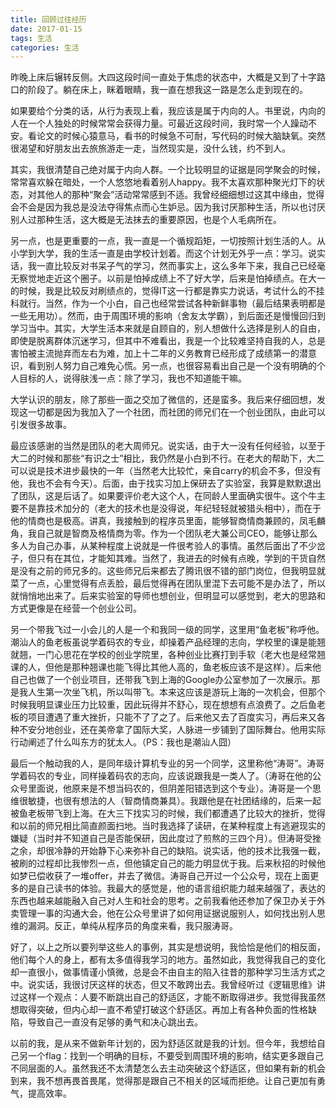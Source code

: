 ```yaml
---
title: 回顾过往经历
date: 2017-01-15
tags: 生活
categories: 生活
---
```


昨晚上床后辗转反侧。大四这段时间一直处于焦虑的状态中，大概是又到了十字路口的阶段了。躺在床上，眯着眼睛，我一直在想我这一路是怎么走到现在的。

<!--more-->

如果要给个分类的话，从行为表现上看，我应该是属于内向的人。书里说，内向的人在一个人独处的时候常常会获得力量。可最近这段时间，我时常一个人躁动不安。看论文的时候心猿意马，看书的时候急不可耐，写代码的时候大脑缺氧。突然很渴望和好朋友出去旅旅游走一走，当然现实是，没什么钱，约不到人。

其实，我很清楚自己绝对属于内向人群。一个比较明显的证据是同学聚会的时候，常常喜欢躲在暗处，一个人悠悠地看着别人happy。我不太喜欢那种聚光灯下的状态，对其他人的那种“聚会”活动常常感到不适。我曾经细细想过这其中缘由，觉得会不会是因为我总是没法夺得焦点而心生妒忌。因为我讨厌那种生活，所以也讨厌别人过那种生活，这大概是无法抹去的重要原因，也是个人毛病所在。

另一点，也是更重要的一点，我一直是一个循规蹈矩，一切按照计划生活的人。从小学到大学，我的生活一直是由学校计划着。而这个计划无外乎一点：学习。说实话，我一直比较反对书呆子气的学习，然而事实上，这么多年下来，我自己已经毫无察觉地走近这个圈子。以前是怕掉成绩上不了好大学，后来是怕掉绩点。在大一的时候，我是比较反对刷绩点的，觉得IT这一行都是靠实力说话，考试什么的不挂科就行。当然，作为一个小白，自己也经常尝试各种新鲜事物（最后结果表明都是一些无用功）。然而，由于周围环境的影响（舍友太学霸），到后面还是慢慢回归到学习当中。其实，大学生活本来就是自顾自的，别人想做什么选择是别人的自由，即使是脱离群体沉迷学习，但其中不难看出，我是一个比较难坚持自我的人，总是害怕被主流抛弃而左右为难，加上十二年的义务教育已经形成了成绩第一的潜意识，看到别人努力自己难免心慌。另一点，也很容易看出自己是一个没有明确的个人目标的人，说得肤浅一点：除了学习，我也不知道能干嘛。

大学认识的朋友，除了那些一面之交加了微信的，还是蛮多。我后来仔细回想，发现这一切都是因为我加入了一个社团，而社团的师兄们在一个创业团队，由此可以引发很多故事。

最应该感谢的当然是团队的老大周师兄。说实话，由于大一没有任何经验，以至于大二的时候和那些“有识之士”相比，我仍然是小白到不行。在老大的帮助下，大二可以说是技术进步最快的一年（当然老大比较忙，亲自carry的机会不多，但没有他，我也不会有今天）。后面，由于找实习加上保研去了实验室，我算是默默退出了团队，这是后话了。如果要评价老大这个人，在同龄人里面确实很牛。这个牛主要不是靠技术加分的（老大的技术也是没得说，年纪轻轻就被猎头相中），而在于他的情商也是极高。讲真，我接触到的程序员里面，能够智商情商兼顾的，凤毛麟角，我自己就是智商及格情商为零。作为一个团队老大兼公司CEO，能够让那么多人为自己办事，从某种程度上说就是一件很考验人的事情。虽然后面出了不少岔子，但只有在其位，才能知其难。当然了，我进去的时候有点晚，学到的干货自然是没有之前的师兄多的。这些师兄后来都去了腾讯很不错的部门岗位，但我明显就菜了一点，心里觉得有点丢脸，最后觉得再在团队里混下去可能不是办法了，所以就悄悄地出来了。后来实验室的导师也想创业，但明显可以感觉到，老大的思路和方式更像是在经营一个创业公司。

另一个带我飞过一小会儿的人是一个和我同一级的同学，这里用“鱼老板”称呼他。潮汕人的鱼老板虽说学着码农的专业，却操着产品经理的志向，学校里的课是能翘就翘，一门心思花在学校的创业学院里，各种创业比赛打到手软（老大也是经常翘课的人，但他是那种翘课也能飞得比其他人高的，鱼老板应该不是这样）。后来他自己也做了一个创业项目，还带我飞到上海的Google办公室参加了一次展示。那是我人生第一次坐飞机，所以叫带飞。本来这应该是游玩上海的一次机会，但那个时候我明显课业压力比较重，因此玩得并不舒心，现在想想有点浪费了。之后鱼老板的项目遭遇了重大挫折，只能不了了之了。后来他又去了百度实习，再后来又各种不安分地创业，还在美帝拿了国际大奖，人脉进一步铺到了国际舞台。他用实际行动阐述了什么叫东方的犹太人。（PS：我也是潮汕人囧）

最后一个触动我的人，是同年级计算机专业的另一个同学，这里称他“涛哥”。涛哥学着码农的专业，同样操着码农的志向，应该说跟我是一类人了。（涛哥在他的公众号里面说，他原来是不想当码农的，但阴差阳错选到这个专业）。涛哥是一个思维很敏捷，也很有想法的人（智商情商兼具）。我跟他是在社团结缘的，后来一起被鱼老板带飞到上海。在大三下找实习的时候，我们都遭遇了比较大的挫折，觉得和以前的师兄相比简直颜面扫地。当时我选择了读研，在某种程度上有逃避现实的嫌疑（当时并不知道自己是否能保研，因此度过了煎熬的三四个月）。但涛哥受挫之余，却很冷静的开始静下心来弥补自己的缺陷。说实话，他的技术比我强一截，被刷的过程却比我惨烈一点，但他镇定自己的能力明显优于我。后来秋招的时候他如梦已偿收获了一堆offer，并去了微信。涛哥自己开过一个公众号，现在上面更多的是自己读书的体验。我最大的感觉是，他的语言组织能力越来越强了，表达的东西也越来越能融入自己对人生和社会的思考。之前我看他还参加了保卫办关于外卖管理一事的沟通大会，他在公众号里讲了如何用证据说服别人，如何找出别人思维的漏洞。反正，单纯从程序员的角度来看，我只服涛哥。

好了，以上之所以要列举这些人的事例，其实是想说明，我恰恰是他们的相反面，他们每个人的身上，都有太多值得我学习的地方。虽然如此，我觉得我自己的变化却一直很小，做事情谨小慎微，总是会不由自主的陷入往昔的那种学习生活方式之中。说实话，我很讨厌这样的状态，但又不敢跨出去。我曾经听过《逻辑思维》讲过这样一个观点：人要不断跳出自己的舒适区，才能不断取得进步。我觉得我虽然想取得突破，但内心却一直不希望打破这个舒适区。再加上有各种负面的性格缺陷，导致自己一直没有足够的勇气和决心跳出去。

以前的我，是从来不做新年计划的，因为舒适区就是我的计划。但今年，我想给自己另一个flag：找到一个明确的目标，不要受到周围环境的影响，结实更多跟自己不同层面的人。虽然我还不太清楚怎么去主动突破这个舒适区，但如果有新的机会到来，我不想再畏首畏尾，觉得那是跟自己不相关的区域而拒绝。让自己更加有勇气，提高效率。
